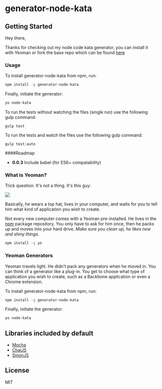 # generator-node-kata

## Getting Started

Hey there,

Thanks for checking out my node code kata generator, you can install it with Yeoman or fork the base repo which can be found [here](https://github.com/james-dowell/node-kata-base-project)

### Usage

To install generator-node-kata from npm, run:

```bash
npm install -g generator-node-kata
```

Finally, initiate the generator:

```bash
yo node-kata
```

To run the tests without watching the files (single run) use the following gulp command:
```
gulp test
```

To run the tests and watch the files use the following gulp command:
```
gulp test:auto
```

####Roadmap
 - **0.0.3** Include babel (for ES6+ compatability)


### What is Yeoman?

Trick question. It's not a thing. It's this guy:

![](http://i.imgur.com/JHaAlBJ.png)

Basically, he wears a top hat, lives in your computer, and waits for you to tell him what kind of application you wish to create.

Not every new computer comes with a Yeoman pre-installed. He lives in the [npm](https://npmjs.org) package repository. You only have to ask for him once, then he packs up and moves into your hard drive. *Make sure you clean up, he likes new and shiny things.*

```bash
npm install -g yo
```

### Yeoman Generators

Yeoman travels light. He didn't pack any generators when he moved in. You can think of a generator like a plug-in. You get to choose what type of application you wish to create, such as a Backbone application or even a Chrome extension.

To install generator-node-kata from npm, run:

```bash
npm install -g generator-node-kata
```

Finally, initiate the generator:

```bash
yo node-kata
```

## Libraries included by default

- [Mocha](http://mochajs.org/)
- [ChaiJS](http://chaijs.com/)
- [SinonJS](http://sinonjs.org/)


## License

MIT
